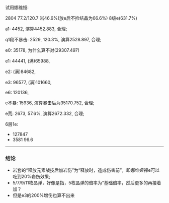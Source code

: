 试用娜维娅:

2804 77.2/120.7 岩46.6%(放e后不捡结晶为66.6%) 8级e(631.7%)



a1: 4452, 演算4452.883, 合理;

q1段不暴击: 2529, 120.3%, 演算2528.897, 合理;

e0: 35178, 为什么算不对(29307.497)

e1: 44441, (满)65988, 

e2: (满)84682, 

e3: 96577, (满)101660, 

e6: 120136, 

e不暴: 15936, 演算暴击后为35170.752, 合理;

e荒: 2673, 57.6%, 演算2672.332, 合理;



6层1e:

- 127847
- 3581 96.6

---

### 结论

- 岩套的“释放元素战技后加岩伤”为“释放时，造成伤害前”，即娜维娅裸e可以吃到20%岩伤效果;
- 5/7/9/11枚晶弹，好像是指，5枚晶弹的倍率为“基础倍率，然后更多的再接着加？
- 但是e3的200%增伤也算不出来